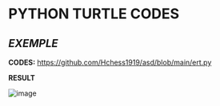 # PYTHON TURTLE CODES
## _EXEMPLE_

**CODES:**
https://github.com/Hchess1919/asd/blob/main/ert.py

**RESULT**






![image](https://github.com/Hchess1919/asd/assets/144543327/958580dc-ba87-44cc-987e-e1a627525059)

